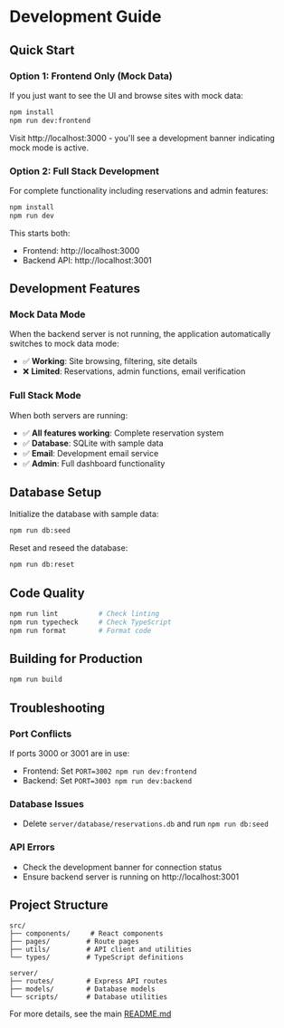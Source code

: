 # Development Guide

## Quick Start

### Option 1: Frontend Only (Mock Data)
If you just want to see the UI and browse sites with mock data:

```bash
npm install
npm run dev:frontend
```

Visit http://localhost:3000 - you'll see a development banner indicating mock mode is active.

### Option 2: Full Stack Development
For complete functionality including reservations and admin features:

```bash
npm install
npm run dev
```

This starts both:
- Frontend: http://localhost:3000
- Backend API: http://localhost:3001

## Development Features

### Mock Data Mode
When the backend server is not running, the application automatically switches to mock data mode:

- ✅ **Working**: Site browsing, filtering, site details
- ❌ **Limited**: Reservations, admin functions, email verification

### Full Stack Mode
When both servers are running:

- ✅ **All features working**: Complete reservation system
- ✅ **Database**: SQLite with sample data
- ✅ **Email**: Development email service
- ✅ **Admin**: Full dashboard functionality

## Database Setup

Initialize the database with sample data:

```bash
npm run db:seed
```

Reset and reseed the database:

```bash
npm run db:reset
```

## Code Quality

```bash
npm run lint          # Check linting
npm run typecheck     # Check TypeScript
npm run format        # Format code
```

## Building for Production

```bash
npm run build
```

## Troubleshooting

### Port Conflicts
If ports 3000 or 3001 are in use:
- Frontend: Set `PORT=3002 npm run dev:frontend`
- Backend: Set `PORT=3003 npm run dev:backend`

### Database Issues
- Delete `server/database/reservations.db` and run `npm run db:seed`

### API Errors
- Check the development banner for connection status
- Ensure backend server is running on http://localhost:3001

## Project Structure

```
src/
├── components/     # React components
├── pages/         # Route pages
├── utils/         # API client and utilities
└── types/         # TypeScript definitions

server/
├── routes/        # Express API routes
├── models/        # Database models
└── scripts/       # Database utilities
```

For more details, see the main [README.md](./README.md)